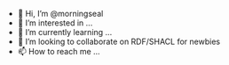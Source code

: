- 👋 Hi, I’m @morningseal
- 👀 I’m interested in ...
- 🌱 I’m currently learning ...
- 💞️ I’m looking to collaborate on RDF/SHACL for newbies
- 📫 How to reach me ...

<!---
morningseal/morningseal is a ✨ special ✨ repository because its `README.md` (this file) appears on your GitHub profile.
You can click the Preview link to take a look at your changes.
--->
